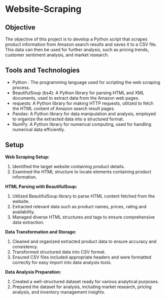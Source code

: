 # Website-Scraping
## Objective
The objective of this project is to develop a Python script that scrapes product information from Amazon search results and saves it to a CSV file. This data can then be used for further analysis, such as pricing trends, customer sentiment analysis, and market research.

## Tools and Technologies
- Python : The programming language used for scripting the web scraping process.
- BeautifulSoup (bs4): A Python library for parsing HTML and XML documents, used to extract data from the Amazon web pages.
- requests: A Python library for making HTTP requests, utilized to fetch the HTML content of Amazon search result pages.
- Pandas: A Python library for data manipulation and analysis, employed to organize the extracted data into a structured format.
- NumPy: A Python library for numerical computing, used for handling numerical data efficiently.

## Setup
**Web Scraping Setup:**
1. Identified the target website containing product details.
2. Examined the HTML structure to locate elements containing product information.

**HTML Parsing with BeautifulSoup:**
1. Utilized BeautifulSoup library to parse HTML content fetched from the website.
2. Extracted relevant data such as product names, prices, rating and availability.
3. Managed diverse HTML structures and tags to ensure comprehensive data extraction.

**Data Transformation and Storage:**
1. Cleaned and organized extracted product data to ensure accuracy and consistency.
2. Transformed structured data into CSV format.
3. Ensured CSV files included appropriate headers and were formatted correctly for easy import into data analysis tools.

**Data Analysis Preparation:**
1. Created a well-structured dataset ready for various analytical purposes.
2. Prepared the dataset for analysis, including market research, pricing analysis, and inventory management insights.

